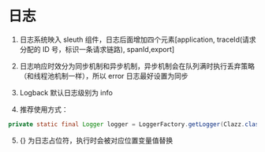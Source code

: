 # 日志 	



1. 日志系统映入 sleuth 组件，日志后面增加四个元素[application, traceId(请求分配的 ID 号，标识一条请求链路), spanId,export]

2. 日志响应时效分为同步机制和异步机制，异步机制会在队列满时执行丢弃策略（和线程池机制一样），所以 error 日志最好设置为同步
3. Logback 默认日志级别为 info
4. 推荐使用方式：

```java
private static final Logger logger = LoggerFactory.getLogger(Clazz.class);
```

5. {} 为日志占位符，执行时会被对应位置变量值替换